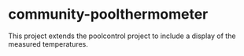 # community-poolthermometer
This project extends the poolcontrol project to include a display of the measured temperatures.
